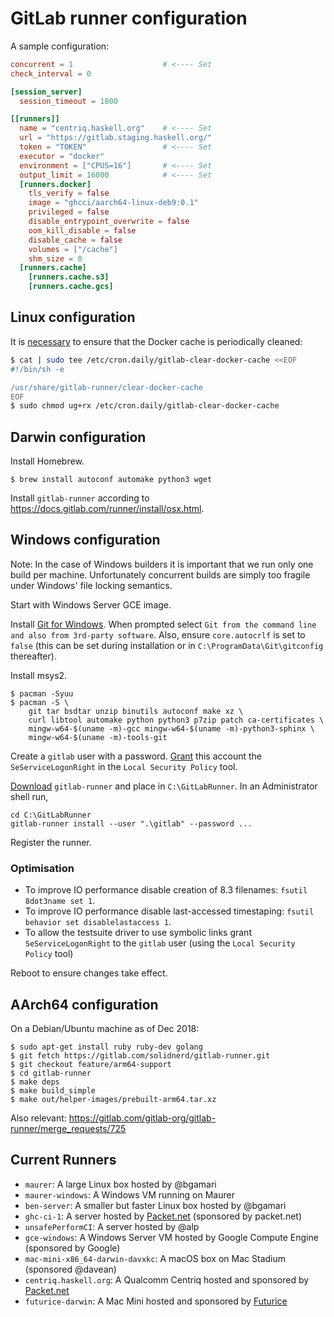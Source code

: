 # GitLab runner configuration

A sample configuration:
```toml
concurrent = 1                    # <---- Set
check_interval = 0

[session_server]
  session_timeout = 1800

[[runners]]
  name = "centriq.haskell.org"    # <---- Set
  url = "https://gitlab.staging.haskell.org/"
  token = "TOKEN"                 # <---- Set
  executor = "docker"
  environment = ["CPUS=16"]       # <---- Set
  output_limit = 16000            # <---- Set
  [runners.docker]
    tls_verify = false
    image = "ghcci/aarch64-linux-deb9:0.1"
    privileged = false
    disable_entrypoint_overwrite = false
    oom_kill_disable = false
    disable_cache = false
    volumes = ["/cache"]
    shm_size = 0
  [runners.cache]
    [runners.cache.s3]
    [runners.cache.gcs]

```

## Linux configuration

It is [necessary](https://gitlab.com/gitlab-org/gitlab-runner/issues/2980#note_131320536) to ensure that the Docker cache is periodically cleaned:
```bash
$ cat | sudo tee /etc/cron.daily/gitlab-clear-docker-cache <<EOF
#!/bin/sh -e

/usr/share/gitlab-runner/clear-docker-cache
EOF
$ sudo chmod ug+rx /etc/cron.daily/gitlab-clear-docker-cache
```

## Darwin configuration

Install Homebrew.
```
$ brew install autoconf automake python3 wget
```

Install `gitlab-runner` according to
<https://docs.gitlab.com/runner/install/osx.html>.


## Windows configuration

Note: In the case of Windows builders it is important that we run only one build per machine. Unfortunately concurrent builds are simply too fragile under Windows' file locking semantics.

Start with Windows Server GCE image.

Install [Git for Windows](https://git-scm.com/download/win). When prompted
select `Git from the command line and also from 3rd-party software`. Also,
ensure `core.autocrlf` is set to `false` (this can be set during installation or
in `C:\ProgramData\Git\gitconfig` thereafter).

Install msys2.

```
$ pacman -Syuu
$ pacman -S \
    git tar bsdtar unzip binutils autoconf make xz \
    curl libtool automake python python3 p7zip patch ca-certificates \
    mingw-w64-$(uname -m)-gcc mingw-w64-$(uname -m)-python3-sphinx \
    mingw-w64-$(uname -m)-tools-git
```

Create a `gitlab` user with a password.
[Grant](https://docs.gitlab.com/runner/faq/README.html#the-service-did-not-start-due-to-a-logon-failure-error-when-starting-service-on-windows)
this account the `SeServiceLogonRight` in the `Local Security Policy` tool.


[Download](https://docs.gitlab.com/runner/install/windows.html) 
`gitlab-runner` and place in `C:\GitLabRunner`. In an Administrator shell run,
```
cd C:\GitLabRunner
gitlab-runner install --user ".\gitlab" --password ...
```
Register the runner.

### Optimisation

* To improve IO performance disable creation of 8.3 filenames: `fsutil 8dot3name set 1`.
* To improve IO performance disable last-accessed timestaping: `fsutil behavior set disablelastaccess 1`.
* To allow the testsuite driver to use symbolic links grant `SeServiceLogonRight` to the `gitlab` user (using the `Local Security Policy` tool)

Reboot to ensure changes take effect.

## AArch64 configuration

On a Debian/Ubuntu machine as of Dec 2018:

```
$ sudo apt-get install ruby ruby-dev golang
$ git fetch https://gitlab.com/solidnerd/gitlab-runner.git 
$ git checkout feature/arm64-support
$ cd gitlab-runner
$ make deps
$ make build_simple
$ make out/helper-images/prebuilt-arm64.tar.xz
```

Also relevant: https://gitlab.com/gitlab-org/gitlab-runner/merge_requests/725


## Current Runners

 * `maurer`: A large Linux box hosted by @bgamari
 * `maurer-windows`: A Windows VM running on Maurer
 * `ben-server`: A smaller but faster Linux box hosted by @bgamari
 * `ghc-ci-1`: A server hosted by [Packet.net](https://app.packet.net/devices/a5f1422f-1708-44a9-9ee6-c464385ec386) (sponsored by packet.net)
 * `unsafePerformCI`: A server hosted by @alp
 * `gce-windows`: A Windows Server VM hosted by Google Compute Engine (sponsored by Google)
 * `mac-mini-x86_64-darwin-davxkc`: A macOS box on Mac Stadium (sponsored @davean)
 * `centriq.haskell.org`: A Qualcomm Centriq hosted and sponsored by [Packet.net](https://app.packet.net/devices/bda5d024-ad2a-4390-9788-75163e46b2e4)
 * `futurice-darwin`: A Mac Mini hosted and sponsored by [Futurice](https://www.futurice.com/)
